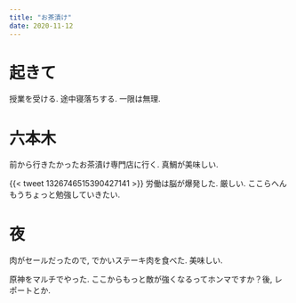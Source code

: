 ```yaml
---
title: "お茶漬け"
date: 2020-11-12
---
```


# 起きて
授業を受ける. 途中寝落ちする. 一限は無理.

# 六本木
前から行きたかったお茶漬け専門店に行く. 真鯛が美味しい.

{{< tweet 1326746515390427141 >}}
労働は脳が爆発した. 厳しい. ここらへんもうちょっと勉強していきたい.

# 夜
肉がセールだったので, でかいステーキ肉を食べた. 美味しい.

原神をマルチでやった. ここからもっと敵が強くなるってホンマですか？後, レポートとか.